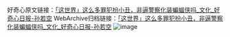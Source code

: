 好奇心原文链接：[「这世界」这么多罪犯扮小丑，非逼警察化装蝙蝠侠吗_文化_好奇心日报-孙若空](https://www.qdaily.com/articles/3170.html)
WebArchive归档链接：[「这世界」这么多罪犯扮小丑，非逼警察化装蝙蝠侠吗_文化_好奇心日报-孙若空](http://web.archive.org/web/20170910183914/http://www.qdaily.com:80/articles/3170.html)
![image](http://ww3.sinaimg.cn/large/007d5XDply1g3v6rulh8rj30u03a7hdt)